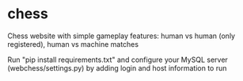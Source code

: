 # chess

Chess website with simple gameplay features: human vs human (only registered), human vs machine matches

Run "pip install requirements.txt" and configure your MySQL server (webchess/settings.py) by adding login and host information to run

